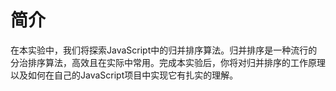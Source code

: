 # 简介

在本实验中，我们将探索JavaScript中的归并排序算法。归并排序是一种流行的分治排序算法，高效且在实际中常用。完成本实验后，你将对归并排序的工作原理以及如何在自己的JavaScript项目中实现它有扎实的理解。
